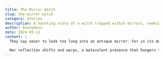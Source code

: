 ```yaml
---
title: The Mirror Witch
slug: the-mirror-witch
category: Stories
description: A haunting story of a witch trapped within mirrors, seeking revenge on those who gaze into her realm.
author: Anonymous
date: 2024-02-11
content: |
  They say never to look too long into an antique mirror. For in its depths, the Mirror Witch waits, her pale fingers pressed against the glass, searching for a soul to claim.

  Her reflection shifts and warps, a malevolent presence that hungers to cross the boundary between worlds, trapping unsuspecting victims in her glass prison.
---
```

